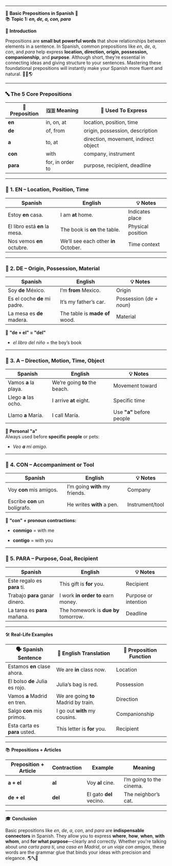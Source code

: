 
---
🌟 **Basic Prepositions in Spanish** 🌟  
📚 **Topic 1: _en, de, a, con, para_**

📘 **Introduction**

Prepositions are **small but powerful words** that show relationships between elements in a sentence. In Spanish, common prepositions like _en_, _de_, _a_, _con_, and _para_ help express **location, direction, origin, possession, companionship**, and **purpose**. Although short, they’re essential in connecting ideas and giving structure to your sentences. Mastering these foundational prepositions will instantly make your Spanish more fluent and natural. 📍🧩🌎

---

### 🔤 **The 5 Core Prepositions**

|🧱 Preposition|🇬🇧 Meaning|📌 Used To Express|
|---|---|---|
|**en**|in, on, at|location, position, time|
|**de**|of, from|origin, possession, description|
|**a**|to, at|direction, movement, indirect object|
|**con**|with|company, instrument|
|**para**|for, in order to|purpose, recipient, deadline|

---

### 🧠 **1. EN – Location, Position, Time**

|Spanish|English|💡 Notes|
|---|---|---|
|Estoy **en** casa.|I am **at** home.|Indicates place|
|El libro está **en** la mesa.|The book is **on** the table.|Physical position|
|Nos vemos **en** octubre.|We’ll see each other **in** October.|Time context|

---

### 🧠 **2. DE – Origin, Possession, Material**

|Spanish|English|💡 Notes|
|---|---|---|
|Soy **de** México.|I’m **from** Mexico.|Origin|
|Es el coche **de** mi padre.|It’s my father’s car.|Possession (_de + noun_)|
|La mesa es **de** madera.|The table is **made of** wood.|Material|

🔁 **"de + el" = "del"**

- _el libro del niño_ = the boy’s book
    

---

### 🧠 **3. A – Direction, Motion, Time, Object**

|Spanish|English|💡 Notes|
|---|---|---|
|Vamos **a** la playa.|We’re going **to** the beach.|Movement toward|
|Llego **a** las ocho.|I arrive **at** eight.|Specific time|
|Llamo **a** María.|I call María.|Use **"a"** before people|

📌 **Personal "a"**  
Always used before **specific people** or pets:

- _Veo **a** mi amigo._
    

---

### 🧠 **4. CON – Accompaniment or Tool**

|Spanish|English|💡 Notes|
|---|---|---|
|Voy **con** mis amigos.|I’m going **with** my friends.|Company|
|Escribe **con** un bolígrafo.|He writes **with** a pen.|Instrument/tool|

🧩 **"con" + pronoun contractions:**

- **conmigo** = with me
    
- **contigo** = with you
    

---

### 🧠 **5. PARA – Purpose, Goal, Recipient**

|Spanish|English|💡 Notes|
|---|---|---|
|Este regalo es **para** ti.|This gift is **for** you.|Recipient|
|Trabajo **para** ganar dinero.|I work **in order to** earn money.|Purpose or intention|
|La tarea es **para** mañana.|The homework is **due by** tomorrow.|Deadline|

---

🛠️ **Real-Life Examples**

|🗣️ Spanish Sentence|💬 English Translation|🧠 Preposition Function|
|---|---|---|
|Estamos **en** clase ahora.|We are **in** class now.|Location|
|El bolso **de** Julia es rojo.|Julia’s bag is red.|Possession|
|Vamos **a** Madrid en tren.|We are going **to** Madrid by train.|Direction|
|Salgo **con** mis primos.|I go out **with** my cousins.|Companionship|
|Esta carta es **para** usted.|This letter is **for** you.|Recipient|

---

📚 **Prepositions + Articles**

|Preposition + Article|Contraction|Example|Meaning|
|---|---|---|---|
|**a + el**|**al**|Voy **al** cine.|I’m going to the cinema.|
|**de + el**|**del**|El gato **del** vecino.|The neighbor’s cat.|

---

🎓 **Conclusion**

Basic prepositions like _en_, _de_, _a_, _con_, and _para_ are **indispensable connectors** in Spanish. They allow you to express **where**, **how**, **when**, **with whom**, and **for what purpose**—clearly and correctly. Whether you're talking about _una carta para ti_, _una casa en Madrid_, or _un viaje con amigos_, these words are the grammar glue that binds your ideas with precision and elegance. 🌎🔤🧠